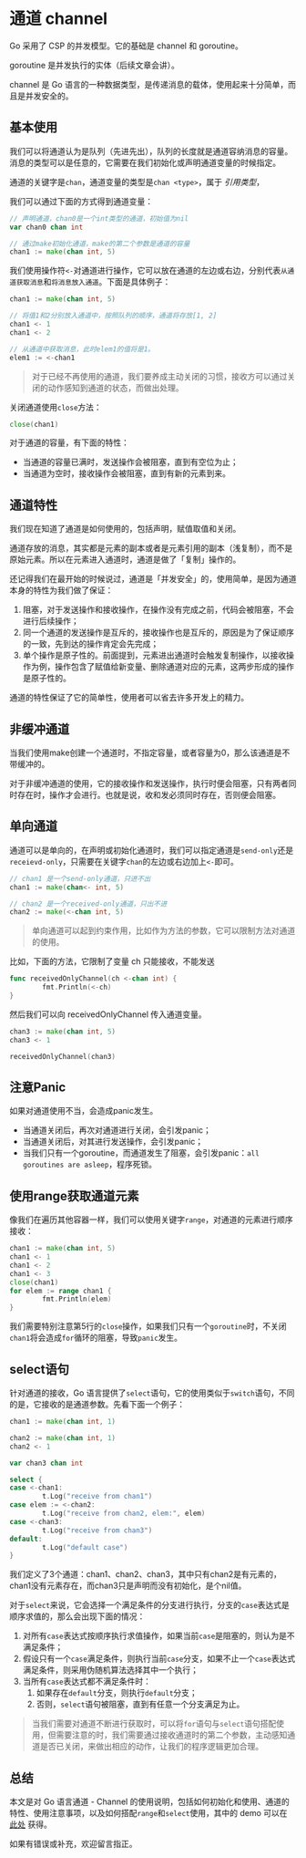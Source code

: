 # 通道 channel

Go 采用了 CSP 的并发模型。它的基础是 channel 和 goroutine。

goroutine 是并发执行的实体（后续文章会讲）。

channel 是 Go 语言的一种数据类型，是传递消息的载体，使用起来十分简单，而且是并发安全的。

## 基本使用

我们可以将通道认为是队列（先进先出），队列的长度就是通道容纳消息的容量。 
消息的类型可以是任意的，它需要在我们初始化或声明通道变量的时候指定。

通道的关键字是`chan`，通道变量的类型是`chan <type>`，属于 *引用类型*，

我们可以通过下面的方式得到通道变量：

```Go
// 声明通道，chan0是一个int类型的通道，初始值为nil
var chan0 chan int

// 通过make初始化通道，make的第二个参数是通道的容量
chan1 := make(chan int, 5)
```

我们使用操作符`<-`对通道进行操作，它可以放在通道的左边或右边，分别代表`从通道获取消息`和`将消息放入通道`。下面是具体例子：

```Go
chan1 := make(chan int, 5)

// 将值1和2分别放入通道中，按照队列的顺序，通道将存放[1, 2]
chan1 <- 1
chan1 <- 2

// 从通道中获取消息，此时elem1的值将是1。
elem1 := <-chan1
```

> 对于已经不再使用的通道，我们要养成主动关闭的习惯，接收方可以通过关闭的动作感知到通道的状态，而做出处理。

关闭通道使用`close`方法：

```Go
close(chan1)
```

对于通道的容量，有下面的特性：

- 当通道的容量已满时，发送操作会被阻塞，直到有空位为止；
- 当通道为空时，接收操作会被阻塞，直到有新的元素到来。

## 通道特性

我们现在知道了通道是如何使用的，包括声明，赋值取值和关闭。

通道存放的消息，其实都是元素的副本或者是元素引用的副本（浅复制），而不是原始元素。所以在元素进入通道时，通道是做了「复制」操作的。

还记得我们在最开始的时候说过，通道是「并发安全」的，使用简单，是因为通道本身的特性为我们做了保证：

1. 阻塞，对于发送操作和接收操作，在操作没有完成之前，代码会被阻塞，不会进行后续操作；
2. 同一个通道的发送操作是互斥的，接收操作也是互斥的，原因是为了保证顺序的一致，先到达的操作肯定会先完成；
3. 单个操作是原子性的。前面提到，元素进出通道时会触发复制操作，以接收操作为例，操作包含了赋值给新变量、删除通道对应的元素，这两步形成的操作是原子性的。

通道的特性保证了它的简单性，使用者可以省去许多开发上的精力。

## 非缓冲通道

当我们使用make创建一个通道时，不指定容量，或者容量为0，那么该通道是不带缓冲的。

对于非缓冲通道的使用，它的接收操作和发送操作，执行时便会阻塞，只有两者同时存在时，操作才会进行。也就是说，收和发必须同时存在，否则便会阻塞。

## 单向通道

通道可以是单向的，在声明或初始化通道时，我们可以指定通道是`send-only`还是`receievd-only`，只需要在关键字`chan`的左边或右边加上`<-`即可。

```Go
// chan1 是一个send-only通道，只进不出
chan1 := make(chan<- int, 5)

// chan2 是一个received-only通道，只出不进
chan2 := make(<-chan int, 5)
```

> 单向通道可以起到约束作用，比如作为方法的参数，它可以限制方法对通道的使用。

比如，下面的方法，它限制了变量 ch 只能接收，不能发送
```Go
func receivedOnlyChannel(ch <-chan int) {
        fmt.Println(<-ch)
}
```

然后我们可以向 receivedOnlyChannel 传入通道变量。

```Go
chan3 := make(chan int, 5)
chan3 <- 1

receivedOnlyChannel(chan3)
```

## 注意Panic

如果对通道使用不当，会造成panic发生。

- 当通道关闭后，再次对通道进行关闭，会引发panic；
- 当通道关闭后，对其进行发送操作，会引发panic；
- 当我们只有一个goroutine，而通道发生了阻塞，会引发panic：`all goroutines are asleep`，程序死锁。

## 使用range获取通道元素

像我们在遍历其他容器一样，我们可以使用关键字`range`，对通道的元素进行顺序接收：

```Go
chan1 := make(chan int, 5)
chan1 <- 1
chan1 <- 2
chan1 <- 3
close(chan1)
for elem := range chan1 {
        fmt.Println(elem)
}
```

我们需要特别注意第5行的`close`操作，如果我们只有一个`goroutine`时，不关闭`chan1`将会造成`for`循环的阻塞，导致`panic`发生。

## select语句

针对通道的接收，Go 语言提供了`select`语句，它的使用类似于`switch`语句，不同的是，它接收的是通道参数。先看下面一个例子：

```Go
chan1 := make(chan int, 1)

chan2 := make(chan int, 1)
chan2 <- 1

var chan3 chan int

select {
case <-chan1:
        t.Log("receive from chan1")
case elem := <-chan2:
        t.Log("receive from chan2, elem:", elem)
case <-chan3:
        t.Log("receive from chan3")
default:
        t.Log("default case")
}
```

我们定义了3个通道：chan1、chan2、chan3，其中只有chan2是有元素的，chan1没有元素存在，而chan3只是声明而没有初始化，是个nil值。

对于`select`来说，它会选择一个满足条件的分支进行执行，分支的`case`表达式是顺序求值的，那么会出现下面的情况：

1. 对所有`case`表达式按顺序执行求值操作，如果当前`case`是阻塞的，则认为是不满足条件；
2. 假设只有一个`case`满足条件，则执行当前`case`分支，如果不止一个`case`表达式满足条件，则采用伪随机算法选择其中一个执行；
3. 当所有`case`表达式都不满足条件时：
    1. 如果存在`default`分支，则执行`default`分支；
    2. 否则，`select`语句被阻塞，直到有任意一个分支满足为止。

> 当我们需要对通道不断进行获取时，可以将`for`语句与`select`语句搭配使用，但需要注意的时，我们需要通过接收通道时的第二个参数，主动感知通道是否已关闭，来做出相应的动作，让我们的程序逻辑更加合理。

## 总结

本文是对 Go 语言通道 - Channel 的使用说明，包括如何初始化和使用、通道的特性、使用注意事项，以及如何搭配`range`和`select`使用，其中的 demo 可以在 [此处](../code/channel) 获得。

如果有错误或补充，欢迎留言指正。
